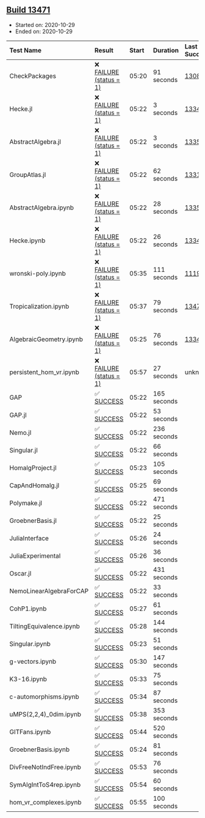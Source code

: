 ## [Build 13471](https://oscarci.mathematik.uni-kl.de/job/oscar/13471/)

* Started on: 2020-10-29
* Ended on: 2020-10-29

| Test Name    | Result | Start | Duration | Last Success | First Failure |
|:-------------|:-------|:------|:---------|:-------------|:--------------|
| CheckPackages | ❌ [FAILURE (status = 1)](https://oscarci.mathematik.uni-kl.de/job/oscar/13471/artifact/logs/build-13471/CheckPackages.log) | 05:20 | 91 seconds | [13085](https://oscarci.mathematik.uni-kl.de/job/oscar/13085/) | [13086](https://oscarci.mathematik.uni-kl.de/job/oscar/13086/) |
| Hecke.jl | ❌ [FAILURE (status = 1)](https://oscarci.mathematik.uni-kl.de/job/oscar/13471/artifact/logs/build-13471/Hecke.jl.log) | 05:22 | 3 seconds | [13341](https://oscarci.mathematik.uni-kl.de/job/oscar/13341/) | [13342](https://oscarci.mathematik.uni-kl.de/job/oscar/13342/) |
| AbstractAlgebra.jl | ❌ [FAILURE (status = 1)](https://oscarci.mathematik.uni-kl.de/job/oscar/13471/artifact/logs/build-13471/AbstractAlgebra.jl.log) | 05:22 | 3 seconds | [13355](https://oscarci.mathematik.uni-kl.de/job/oscar/13355/) | [13356](https://oscarci.mathematik.uni-kl.de/job/oscar/13356/) |
| GroupAtlas.jl | ❌ [FAILURE (status = 1)](https://oscarci.mathematik.uni-kl.de/job/oscar/13471/artifact/logs/build-13471/GroupAtlas.jl.log) | 05:22 | 62 seconds | [13311](https://oscarci.mathematik.uni-kl.de/job/oscar/13311/) | [13312](https://oscarci.mathematik.uni-kl.de/job/oscar/13312/) |
| AbstractAlgebra.ipynb | ❌ [FAILURE (status = 1)](https://oscarci.mathematik.uni-kl.de/job/oscar/13471/artifact/logs/build-13471/AbstractAlgebra.ipynb.log) | 05:22 | 28 seconds | [13355](https://oscarci.mathematik.uni-kl.de/job/oscar/13355/) | [13356](https://oscarci.mathematik.uni-kl.de/job/oscar/13356/) |
| Hecke.ipynb | ❌ [FAILURE (status = 1)](https://oscarci.mathematik.uni-kl.de/job/oscar/13471/artifact/logs/build-13471/Hecke.ipynb.log) | 05:22 | 26 seconds | [13341](https://oscarci.mathematik.uni-kl.de/job/oscar/13341/) | [13342](https://oscarci.mathematik.uni-kl.de/job/oscar/13342/) |
| wronski-poly.ipynb | ❌ [FAILURE (status = 1)](https://oscarci.mathematik.uni-kl.de/job/oscar/13471/artifact/logs/build-13471/wronski-poly.ipynb.log) | 05:35 | 111 seconds | [11192](https://oscarci.mathematik.uni-kl.de/job/oscar/11192/) | [11193](https://oscarci.mathematik.uni-kl.de/job/oscar/11193/) |
| Tropicalization.ipynb | ❌ [FAILURE (status = 1)](https://oscarci.mathematik.uni-kl.de/job/oscar/13471/artifact/logs/build-13471/Tropicalization.ipynb.log) | 05:37 | 79 seconds | [13470](https://oscarci.mathematik.uni-kl.de/job/oscar/13470/) | [13471](https://oscarci.mathematik.uni-kl.de/job/oscar/13471/) |
| AlgebraicGeometry.ipynb | ❌ [FAILURE (status = 1)](https://oscarci.mathematik.uni-kl.de/job/oscar/13471/artifact/logs/build-13471/AlgebraicGeometry.ipynb.log) | 05:25 | 76 seconds | [13341](https://oscarci.mathematik.uni-kl.de/job/oscar/13341/) | [13342](https://oscarci.mathematik.uni-kl.de/job/oscar/13342/) |
| persistent_hom_vr.ipynb | ❌ [FAILURE (status = 1)](https://oscarci.mathematik.uni-kl.de/job/oscar/13471/artifact/logs/build-13471/persistent_hom_vr.ipynb.log) | 05:57 | 27 seconds | unknown | unknown |
| GAP | ✅ [SUCCESS](https://oscarci.mathematik.uni-kl.de/job/oscar/13471/artifact/logs/build-13471/GAP.log) | 05:22 | 165 seconds |  |  |
| GAP.jl | ✅ [SUCCESS](https://oscarci.mathematik.uni-kl.de/job/oscar/13471/artifact/logs/build-13471/GAP.jl.log) | 05:22 | 53 seconds |  |  |
| Nemo.jl | ✅ [SUCCESS](https://oscarci.mathematik.uni-kl.de/job/oscar/13471/artifact/logs/build-13471/Nemo.jl.log) | 05:22 | 236 seconds |  |  |
| Singular.jl | ✅ [SUCCESS](https://oscarci.mathematik.uni-kl.de/job/oscar/13471/artifact/logs/build-13471/Singular.jl.log) | 05:22 | 66 seconds |  |  |
| HomalgProject.jl | ✅ [SUCCESS](https://oscarci.mathematik.uni-kl.de/job/oscar/13471/artifact/logs/build-13471/HomalgProject.jl.log) | 05:23 | 105 seconds |  |  |
| CapAndHomalg.jl | ✅ [SUCCESS](https://oscarci.mathematik.uni-kl.de/job/oscar/13471/artifact/logs/build-13471/CapAndHomalg.jl.log) | 05:25 | 69 seconds |  |  |
| Polymake.jl | ✅ [SUCCESS](https://oscarci.mathematik.uni-kl.de/job/oscar/13471/artifact/logs/build-13471/Polymake.jl.log) | 05:22 | 471 seconds |  |  |
| GroebnerBasis.jl | ✅ [SUCCESS](https://oscarci.mathematik.uni-kl.de/job/oscar/13471/artifact/logs/build-13471/GroebnerBasis.jl.log) | 05:22 | 25 seconds |  |  |
| JuliaInterface | ✅ [SUCCESS](https://oscarci.mathematik.uni-kl.de/job/oscar/13471/artifact/logs/build-13471/JuliaInterface.log) | 05:26 | 24 seconds |  |  |
| JuliaExperimental | ✅ [SUCCESS](https://oscarci.mathematik.uni-kl.de/job/oscar/13471/artifact/logs/build-13471/JuliaExperimental.log) | 05:26 | 36 seconds |  |  |
| Oscar.jl | ✅ [SUCCESS](https://oscarci.mathematik.uni-kl.de/job/oscar/13471/artifact/logs/build-13471/Oscar.jl.log) | 05:22 | 431 seconds |  |  |
| NemoLinearAlgebraForCAP | ✅ [SUCCESS](https://oscarci.mathematik.uni-kl.de/job/oscar/13471/artifact/logs/build-13471/NemoLinearAlgebraForCAP.log) | 05:22 | 33 seconds |  |  |
| CohP1.ipynb | ✅ [SUCCESS](https://oscarci.mathematik.uni-kl.de/job/oscar/13471/artifact/logs/build-13471/CohP1.ipynb.log) | 05:27 | 61 seconds |  |  |
| TiltingEquivalence.ipynb | ✅ [SUCCESS](https://oscarci.mathematik.uni-kl.de/job/oscar/13471/artifact/logs/build-13471/TiltingEquivalence.ipynb.log) | 05:28 | 144 seconds |  |  |
| Singular.ipynb | ✅ [SUCCESS](https://oscarci.mathematik.uni-kl.de/job/oscar/13471/artifact/logs/build-13471/Singular.ipynb.log) | 05:23 | 51 seconds |  |  |
| g-vectors.ipynb | ✅ [SUCCESS](https://oscarci.mathematik.uni-kl.de/job/oscar/13471/artifact/logs/build-13471/g-vectors.ipynb.log) | 05:30 | 147 seconds |  |  |
| K3-16.ipynb | ✅ [SUCCESS](https://oscarci.mathematik.uni-kl.de/job/oscar/13471/artifact/logs/build-13471/K3-16.ipynb.log) | 05:33 | 75 seconds |  |  |
| c-automorphisms.ipynb | ✅ [SUCCESS](https://oscarci.mathematik.uni-kl.de/job/oscar/13471/artifact/logs/build-13471/c-automorphisms.ipynb.log) | 05:34 | 87 seconds |  |  |
| uMPS(2,2,4)_0dim.ipynb | ✅ [SUCCESS](https://oscarci.mathematik.uni-kl.de/job/oscar/13471/artifact/logs/build-13471/uMPS-2-2-4-_0dim.ipynb.log) | 05:38 | 353 seconds |  |  |
| GITFans.ipynb | ✅ [SUCCESS](https://oscarci.mathematik.uni-kl.de/job/oscar/13471/artifact/logs/build-13471/GITFans.ipynb.log) | 05:44 | 520 seconds |  |  |
| GroebnerBasis.ipynb | ✅ [SUCCESS](https://oscarci.mathematik.uni-kl.de/job/oscar/13471/artifact/logs/build-13471/GroebnerBasis.ipynb.log) | 05:24 | 81 seconds |  |  |
| DivFreeNotIndFree.ipynb | ✅ [SUCCESS](https://oscarci.mathematik.uni-kl.de/job/oscar/13471/artifact/logs/build-13471/DivFreeNotIndFree.ipynb.log) | 05:53 | 76 seconds |  |  |
| SymAlgIntToS4rep.ipynb | ✅ [SUCCESS](https://oscarci.mathematik.uni-kl.de/job/oscar/13471/artifact/logs/build-13471/SymAlgIntToS4rep.ipynb.log) | 05:54 | 60 seconds |  |  |
| hom_vr_complexes.ipynb | ✅ [SUCCESS](https://oscarci.mathematik.uni-kl.de/job/oscar/13471/artifact/logs/build-13471/hom_vr_complexes.ipynb.log) | 05:55 | 100 seconds |  |  |

